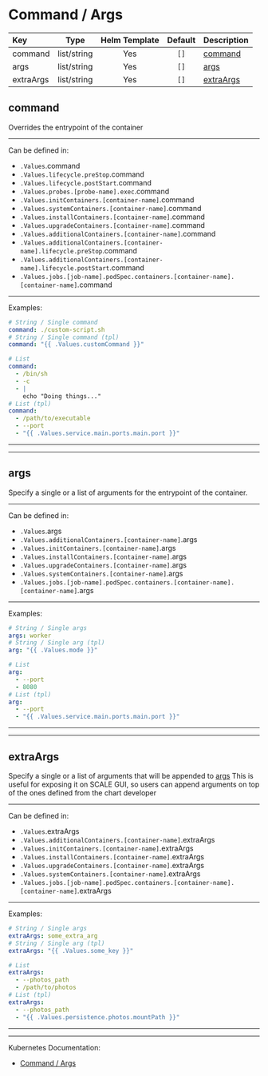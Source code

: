 # Command / Args

| Key       |    Type     | Helm Template | Default | Description             |
| :-------- | :---------: | :-----------: | :-----: | :---------------------- |
| command   | list/string |      Yes      |  `[]`   | [command](#command)     |
| args      | list/string |      Yes      |  `[]`   | [args](#args)           |
| extraArgs | list/string |      Yes      |  `[]`   | [extraArgs](#extraargs) |

## command

Overrides the entrypoint of the container

---

Can be defined in:

- `.Values`.command
- `.Values.lifecycle.preStop`.command
- `.Values.lifecycle.postStart`.command
- `.Values.probes.[probe-name].exec`.command
- `.Values.initContainers.[container-name]`.command
- `.Values.systemContainers.[container-name]`.command
- `.Values.installContainers.[container-name]`.command
- `.Values.upgradeContainers.[container-name]`.command
- `.Values.additionalContainers.[container-name]`.command
- `.Values.additionalContainers.[container-name].lifecycle.preStop`.command
- `.Values.additionalContainers.[container-name].lifecycle.postStart`.command
- `.Values.jobs.[job-name].podSpec.containers.[container-name].[container-name]`.command

---

Examples:

```yaml
# String / Single command
command: ./custom-script.sh
# String / Single command (tpl)
command: "{{ .Values.customCommand }}"

# List
command:
  - /bin/sh
  - -c
  - |
    echo "Doing things..."
# List (tpl)
command:
  - /path/to/executable
  - --port
  - "{{ .Values.service.main.ports.main.port }}"
```

---

---

## args

Specify a single or a list of arguments for the entrypoint of the container.

---

Can be defined in:

- `.Values`.args
- `.Values.additionalContainers.[container-name]`.args
- `.Values.initContainers.[container-name]`.args
- `.Values.installContainers.[container-name]`.args
- `.Values.upgradeContainers.[container-name]`.args
- `.Values.systemContainers.[container-name]`.args
- `.Values.jobs.[job-name].podSpec.containers.[container-name].[container-name]`.args

---

Examples:

```yaml
# String / Single args
args: worker
# String / Single arg (tpl)
arg: "{{ .Values.mode }}"

# List
arg:
  - --port
  - 8080
# List (tpl)
arg:
  - --port
  - "{{ .Values.service.main.ports.main.port }}"
```

---

---

## extraArgs

Specify a single or a list of arguments that will be appended to [args](#args)
This is useful for exposing it on SCALE GUI, so users can append
arguments on top of the ones defined from the chart developer

---

Can be defined in:

- `.Values`.extraArgs
- `.Values.additionalContainers.[container-name]`.extraArgs
- `.Values.initContainers.[container-name]`.extraArgs
- `.Values.installContainers.[container-name]`.extraArgs
- `.Values.upgradeContainers.[container-name]`.extraArgs
- `.Values.systemContainers.[container-name]`.extraArgs
- `.Values.jobs.[job-name].podSpec.containers.[container-name].[container-name]`.extraArgs

---

Examples:

```yaml
# String / Single args
extraArgs: some_extra_arg
# String / Single arg (tpl)
extraArgs: "{{ .Values.some_key }}"

# List
extraArgs:
  - --photos_path
  - /path/to/photos
# List (tpl)
extraArgs:
  - --photos_path
  - "{{ .Values.persistence.photos.mountPath }}"
```

---

---

Kubernetes Documentation:

- [Command / Args](https://kubernetes.io/docs/tasks/inject-data-application/define-command-argument-container/#define-a-command-and-arguments-when-you-create-a-pod)
